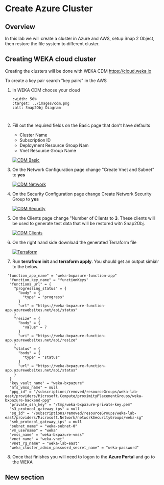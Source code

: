 # Create Azure Cluster

## Overview
In this lab we will create a cluster in Azure and AWS, setup Snap 2 Object, then restore the file system to different cluster.

##  Creating WEKA cloud cluster
Creating the clusters will be done with WEKA CDM https://cloud.weka.io

To create a key pair search "key pairs" in the AWS 

1.  In WEKA CDM choose your cloud


    ```{image} ../images/cdm.png
    :width: 50%
    :target: ../images/cdm.png
    :alt: Snap2Obj Diagram



2.  Fill out the required fields on the Basic page that don't have defaults
    - Cluster Name
    - Subscription ID
    - Deployment Resource Group Nam
    - Vnet Resource Group Name

    [![CDM Basic](./images/cdm_basic.png)](./images/cdm_basic.png)

3.  On the Network Configuration page change "Create Vnet and Subnet" to **yes**

    [![CDM Network](./images/cdm_network.png)](./images/cdm_network.png)

4.  On the Security Configuration page change Create Network Security Group to **yes** 

    [![CDM Security](./images/cdm_security.png)](./images/cdm_security.png)

5.  On the Clients  page change "Number of Clients to **3**.  These clients will be used to generate test data that will be restored witn Snap2Obj.

    [![CDM Clients](./images/cdm_clients.png)](./images/cdm_clients.png)

6.  On the right hand side download the generated Terraform file

    [![Terraform](./images/tf_download.png)](./images/tf_download.png)

7.  Run **terrafrom init** and **terraform apply**.  You should get an output simialr to the below.


```
 "function_app_name" = "weka-bxpazure-function-app"
  "function_key_name" = "functionKeys"
  "functions_url" = {
    "progressing_status" = {
      "body" = {
        "type" = "progress"
      }
      "url" = "https://weka-bxpazure-function-app.azurewebsites.net/api/status"
    }
    "resize" = {
      "body" = {
        "value" = 7
      }
      "uri" = "https://weka-bxpazure-function-app.azurewebsites.net/api/resize"
    }
    "status" = {
      "body" = {
        "type" = "status"
      }
      "url" = "https://weka-bxpazure-function-app.azurewebsites.net/api/status"
    }
  }
  "key_vault_name" = "weka-bxpazure"
  "nfs_vmss_name" = null
  "ppg_id" = "/subscriptions/removed/resourceGroups/weka-lab-east/providers/Microsoft.Compute/proximityPlacementGroups/weka-bxpazure-backend-ppg"
  "private_ssh_key" = "/tmp/weka-bxpazure-private-key.pem"
  "s3_protocol_gateway_ips" = null
  "sg_id" = "/subscriptions/removed/resourceGroups/weka-lab-east/providers/Microsoft.Network/networkSecurityGroups/weka-sg"
  "smb_protocol_gateway_ips" = null
  "subnet_name" = "weka-subnet-0"
  "vm_username" = "weka"
  "vmss_name" = "weka-bxpazure-vmss"
  "vnet_name" = "weka-vnet"
  "vnet_rg_name" = "weka-lab-east"
  "weka_cluster_admin_password_secret_name" = "weka-password"
  ```


8.  Once that finishes you will need to logon to the **Azure Portal** and go to the WEKA 

   

##  New section 
